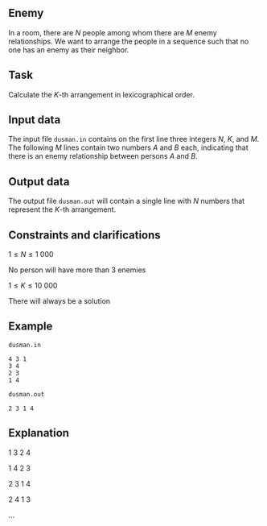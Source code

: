 ## Enemy

In a room, there are $N$ people among whom there are $M$ enemy relationships. We want to arrange the people in a sequence such that no one has an enemy as their neighbor.

## Task

Calculate the $K$-th arrangement in lexicographical order.

## Input data

The input file `dusman.in` contains on the first line three integers $N$, $K$, and $M$. The following $M$ lines contain two numbers $A$ and $B$ each, indicating that there is an enemy relationship between persons $A$ and $B$.

## Output data

The output file `dusman.out` will contain a single line with $N$ numbers that represent the $K$-th arrangement.

## Constraints and clarifications

$1 \leq N \leq 1\ 000$

No person will have more than 3 enemies

$1 \leq K \leq 10\ 000$

There will always be a solution

## Example

`dusman.in`
```
4 3 1
3 4
2 3
1 4
```
`dusman.out`
```
2 3 1 4
```

## Explanation

$1\ 3\ 2\ 4$

$1\ 4\ 2\ 3$

$2\ 3\ 1\ 4$

$2\ 4\ 1\ 3$

$\dots$